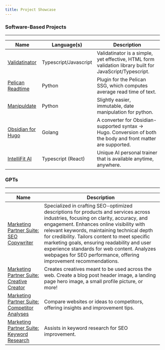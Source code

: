 ```yaml
---
title: Project Showcase
---
```


### Software-Based Projects

------------------------------------
| Name | Language(s) | Description |
|------|-------------|-------------|
| [Validatinator](https://github.com/JenkinsDev/Validatinator.git) | Typescript/Javascript | Validatinator is a simple, yet effective, HTML form validation library built for JavaScript/Typescript.|
| [Pelican Readtime](https://github.com/JenkinsDev/pelican-readtime.git) | Python | Plugin for the Pelican SSG, which computes average read time of text. |
| [Manipuldate](https://github.com/JenkinsDev/manipuldate.git) | Python | Slightly easier, immutable, date manipulation for python. |
| [Obsidian for Hugo](https://github.com/JenkinsDev/obsidian-for-hugo.git) | Golang | A converter for Obsidian-supported syntax → Hugo. Conversion of both the body and front matter are supported. |
| [IntelliFit AI](https://intellifitai.com) | Typescript (React) | Unique AI personal trainer that is available anytime, anywhere. |


### GPTs

-----------------------------------
| Name         | Description      |
|--------------|------------------|
| [Marketing Partner Suite: SEO Copywriter](https://chat.openai.com/g/g-mgLDqPxo1-marketing-partner-suite-seo-copywriter) | Specialized in crafting SEO-optimized descriptions for products and services across industries, focusing on clarity, accuracy, and engagement. Enhances online visibility with relevant keywords, maintaining technical depth for credibility. Tailors content to meet specific marketing goals, ensuring readability and user experience standards for web content. Analyzes webpages for SEO performance, offering improvement recommendations. |
| [Marketing Partner Suite: Creative Creator](https://chat.openai.com/g/g-Dfq9yeqk5-marketing-partner-suite-creative-creator) | Creates creatives meant to be used across the web. Create a blog post header image, a landing page hero image, a small profile picture, or more! |
| [Marketing Partner Suite: Competitor Analyses](https://chat.openai.com/g/g-ZT9g14eVU-marketing-partner-suite-competitor-analyses) | Compare websites or ideas to competitors, offering insights and improvement tips. |
| [Marketing Partner Suite: Keyword Research](https://chat.openai.com/g/g-JNpAO1USp-marketing-partner-suite-keyword-research) | Assists in keyword research for SEO improvement. |

